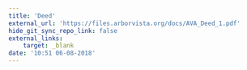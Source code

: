 ```yaml
---
title: 'Deed'
external_url: 'https://files.arborvista.org/docs/AVA_Deed_1.pdf'
hide_git_sync_repo_link: false
external_links:
    target: _blank
date: '10:51 06-08-2018'
---
```


